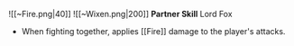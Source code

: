 
![[~Fire.png|40]]
![[~Wixen.png|200]]
**Partner Skill**
Lord Fox
- When fighting together, applies [[Fire]] damage to the player's attacks.